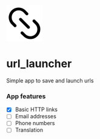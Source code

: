 ![app_icon](android/app/src/main/res/mipmap-xhdpi/ic_launcher.png)

# url_launcher

Simple app to save and launch urls

### App features
- [X] Basic HTTP links
- [ ] Email addresses
- [ ] Phone numbers
- [ ] Translation
